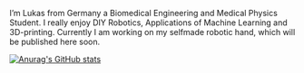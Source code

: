 I’m Lukas from Germany a Biomedical Engineering and Medical Physics Student. I really enjoy DIY Robotics, Applications of Machine Learning and 3D-printing.
Currently I am working on my selfmade robotic hand, which will be published here soon.

[![Anurag's GitHub stats](https://github-readme-stats.vercel.app/api?username=locolukii)](https://github.com/anuraghazra/github-readme-stats)
